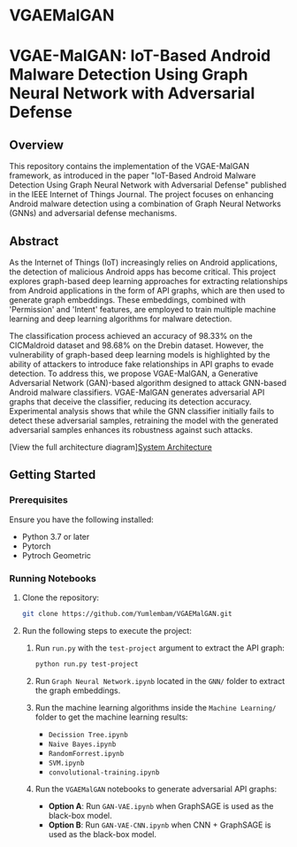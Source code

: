 # VGAEMalGAN

# VGAE-MalGAN: IoT-Based Android Malware Detection Using Graph Neural Network with Adversarial Defense

## Overview

This repository contains the implementation of the VGAE-MalGAN framework, as introduced in the paper "IoT-Based Android Malware Detection Using Graph Neural Network with Adversarial Defense" published in the IEEE Internet of Things Journal. The project focuses on enhancing Android malware detection using a combination of Graph Neural Networks (GNNs) and adversarial defense mechanisms.

## Abstract

As the Internet of Things (IoT) increasingly relies on Android applications, the detection of malicious Android apps has become critical. This project explores graph-based deep learning approaches for extracting relationships from Android applications in the form of API graphs, which are then used to generate graph embeddings. These embeddings, combined with 'Permission' and 'Intent' features, are employed to train multiple machine learning and deep learning algorithms for malware detection.

The classification process achieved an accuracy of 98.33% on the CICMaldroid dataset and 98.68% on the Drebin dataset. However, the vulnerability of graph-based deep learning models is highlighted by the ability of attackers to introduce fake relationships in API graphs to evade detection. To address this, we propose VGAE-MalGAN, a Generative Adversarial Network (GAN)-based algorithm designed to attack GNN-based Android malware classifiers. VGAE-MalGAN generates adversarial API graphs that deceive the classifier, reducing its detection accuracy. Experimental analysis shows that while the GNN classifier initially fails to detect these adversarial samples, retraining the model with the generated adversarial samples enhances its robustness against such attacks.

[View the full architecture diagram][System Architecture](yumlu6.pdf)
## Getting Started

### Prerequisites

Ensure you have the following installed:
- Python 3.7 or later
- Pytorch
- Pytroch Geometric

### Running Notebooks


1. Clone the repository:
   ```bash
   git clone https://github.com/Yumlembam/VGAEMalGAN.git
   ```

2. Run the following steps to execute the project:

   1. Run `run.py` with the `test-project` argument to extract the API graph:
      ```bash
      python run.py test-project
      ```
   
   2. Run `Graph Neural Network.ipynb` located in the `GNN/` folder to extract the graph embeddings.

   3. Run the machine learning algorithms inside the `Machine Learning/` folder to get the machine learning results:
      - `Decission Tree.ipynb`
      - `Naive Bayes.ipynb`
      - `RandomForrest.ipynb`
      - `SVM.ipynb`
      - `convolutional-training.ipynb`

   4. Run the `VGAEMalGAN` notebooks to generate adversarial API graphs:
      - **Option A**: Run `GAN-VAE.ipynb` when GraphSAGE is used as the black-box model.
      - **Option B**: Run `GAN-VAE-CNN.ipynb` when CNN + GraphSAGE is used as the black-box model.
```


